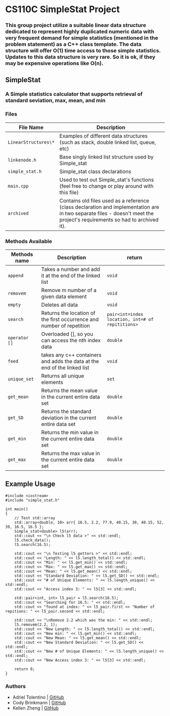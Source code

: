 # CS110C SimpleStat Project


### This group project utilize a suitable linear data structure dedicated to represent highly duplicated numeric data with very frequent demand for simple statistics (mentioned in the problem statement) as a C++ class template. The data structure will offer O(1) time access to those simple statistics. Updates to this data structure is very rare. So it is ok, if they may be expensive operations like O(n).


## SimpleStat
### A Simple statistics calculator that supports retrieval of standard seviation, max, mean, and min


### Files
File Name | Description
--- | ---
`LinearStructures\*` | Examples of different data structures (such as stack, double linked list, queue, etc)
`linkenode.h` | Base singly linked list structure used by Simple_stat
`simple_stat.h` | Simple_stat class declarations
`main.cpp` | Used to test out Simple_stat's functions (feel free to change or play around with this file)
`archived` | Contains old files used as a reference (class declaration and implementation are in two separate files - doesn't meet the project's requirements so had to archived it).


### Methods Available
Methods name | Description | return
--- | --- | ---
`append` | Takes a number and add it at the end of the linked list | `void`
`removem` | Remove m number of a given data element | `void`
`empty` | Deletes all data | `void`
`search` | Returns the location of the first occurrence and number of repetition | `pair<int=index location, int=# of repititions>`
`operator []` | Overloaded [], so you can access the nth index data | `double`
`feed` | takes any c++ containers and adds the data at the end of the linked list | `void`
`unique_set` | Returns all unique elements | `set`
`get_mean` | Returns the mean value in the current entire data set | `double`
`get_SD` | Returns the standard deviation in the current entire data set | `double`
`get_min` | Returns the min value in the current entire data set | `double`
`get_max` | Returns the max value in the current entire data set  | `double`


## Example Usage
```
#include <iostream>
#include "simple_stat.h"

int main()
{
    // Test std::array
    std::array<double, 10> arr{ 16.5, 2.2, 77.9, 40.15, 30, 40.15, 52, 39, 16.5, 16.5 };
    Simple_stat<double> l5(arr);
    std::cout << "\n Check l5 data >" << std::endl;
    l5.check_data();
    l5.search(16.5);

    std::cout << "\n Testing l5 getters >" << std::endl;
    std::cout << "Length: " << l5.length_total() << std::endl;
    std::cout << "Min: " << l5.get_min() << std::endl;
    std::cout << "Max: " << l5.get_max() << std::endl;
    std::cout << "Mean: " << l5.get_mean() << std::endl;
    std::cout << "Standard Deviation: " << l5.get_SD() << std::endl;
    std::cout << "# of Unique Elements: " << l5.length_unique() << std::endl;
    std::cout << "Access index 3: " << l5[3] << std::endl;

    std::pair<int, int> l5_pair = l5.search(16.5);
    std::cout << "Searching for 16.5: " << std::endl;
    std::cout << "found at index: " << l5_pair.first << "Number of repitions: " << l5_pair.second << std::endl;

    std::cout << "\nRemove 2.2 which was the min: " << std::endl;
    l5.removem(2.2, 1);
    std::cout << "New Length: " << l5.length_total() << std::endl;
    std::cout << "New min: " << l5.get_min() << std::endl;
    std::cout << "New Mean: " << l5.get_mean() << std::endl;
    std::cout << "New Standard Deviation: " << l5.get_SD() << std::endl;
    std::cout << "New # of Unique Elements: " << l5.length_unique() << std::endl;
    std::cout << "New Access index 3: " << l5[3] << std::endl;

    return 0;
}
```

### Authors
* Adriel Tolentino | [GitHub](https://github.com/adrielt07)
* Cody Brinkmann | [GitHub](https://github.com/CodyBrinkmann)
* Kellen Zheng | [GitHub](https://github.com/kellenzheng)

